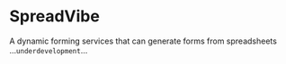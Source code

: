 # SpreadVibe
A dynamic forming services that can generate forms from spreadsheets 
...`underdevelopment`...
